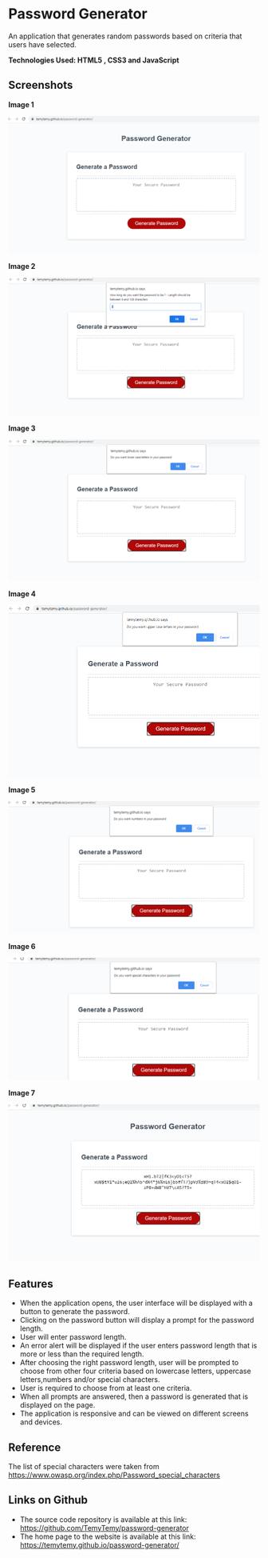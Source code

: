 # Password Generator
An application that generates random passwords based on criteria that users have selected.


**Technologies Used: HTML5 , CSS3 and JavaScript**

## Screenshots

**Image 1**  

  ![alt text](https://github.com/TemyTemy/password-generator/blob/main/Assets/screenshot1.PNG)





**Image 2**

![alt text](https://github.com/TemyTemy/password-generator/blob/main/Assets/screenshot2.PNG)



**Image 3**

![alt text](https://github.com/TemyTemy/password-generator/blob/main/Assets/screenshot3.PNG)



**Image 4**

![alt text](https://github.com/TemyTemy/password-generator/blob/main/Assets/screenshot4.PNG)



**Image 5**

![alt text](https://github.com/TemyTemy/password-generator/blob/main/Assets/screenshot5.PNG)



**Image 6**

![alt text](https://github.com/TemyTemy/password-generator/blob/main/Assets/screenshot6.PNG)


**Image 7**

![alt text](https://github.com/TemyTemy/password-generator/blob/main/Assets/screenshot7.PNG)


## Features

- When the application opens, the user interface will be displayed with a button to generate the password.
- Clicking on the password button will display a prompt for the password length.
- User will enter password length.
- An error alert will be displayed if the user enters password length that is more or less than the required length.
- After choosing the right password length, user will be prompted to choose from other four criteria based on lowercase letters, uppercase letters,numbers and/or special characters.
- User is required to choose from at least one criteria.
- When all prompts are answered, then a password is generated that is displayed on the page.
- The application is responsive and can be viewed on different screens and devices.


## Reference

The list of special characters were taken from https://www.owasp.org/index.php/Password_special_characters

## Links on Github

- The source code repository is available at this link: https://github.com/TemyTemy/password-generator
- The home page to the website is available at this link: https://temytemy.github.io/password-generator/

